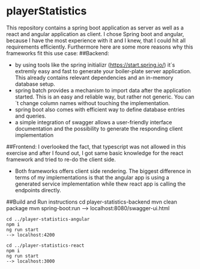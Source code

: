 # playerStatistics
This repository contains a spring boot application as server as well as a react and angular application as client. 
I chose Spring boot and angular, because I have the most experience with it and I knew, that I could hit all requirements efficiently. 
Furthermore here are some more reasons why this frameworks fit this use case: 
##Backend:
  - by using tools like the spring initializr (https://start.spring.io/) it´s extremly easy and fast to generate your boiler-plate server application. This already contains relevant dependencies and an in-memory database setup.
  - spring batch provides a mechanism to import data after the application started. This is an easy and reliable way, but rather not generic. You can´t change column names without touching the implementation.
  - spring boot also comes with efficient way to define database entries and queries.
  - a simple integration of swagger allows a user-friendly interface documentation and the possibility to generate the responding client implementation
  
##Frontend:
  I overlooked the fact, that typescript was not allowed in this exercise and after I found out, I got same basic knowledge for the react framework and tried to re-do the client side.
  - Both frameworks offers client side rendering. The biggest difference in terms of my implementations is that the angular app is using a generated service implementation while thew react app is calling  the endpoints directly.
 
 ##Build and Run instructions
    cd player-statistics-backend
    mvn clean package
    mvn spring-boot:run 
    --> localhost:8080/swagger-ui.html
    
    cd ../player-statistics-angular
    npm i
    ng run start
    --> localhost:4200
    
    cd ../player-statistics-react
    npm i
    ng run start
    --> localhost:3000